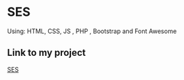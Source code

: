 # SES
Using: HTML, CSS, JS , PHP , Bootstrap and Font Awesome

## Link to my project

[SES](http://yeong.epizy.com/)
